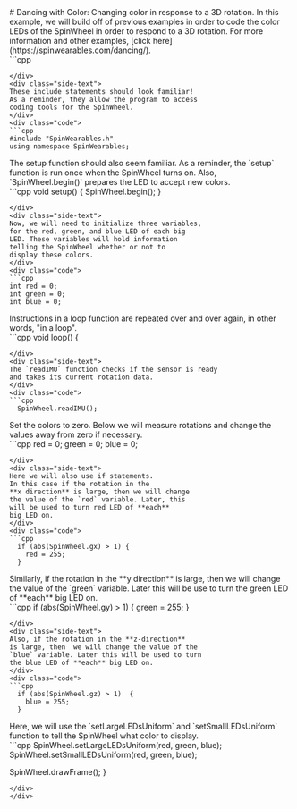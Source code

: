 <div class="flex-container"><div class="wide-text">
# Dancing with Color: Changing color in response to a 3D rotation. 
In this example, we will build off of previous examples
in order to code the color LEDs of the SpinWheel in order 
to respond to a 3D rotation. For more information and 
other examples, [click here](https://spinwearables.com/dancing/). 
</div>
<div class="side-text">
</div>
<div class="code">
```cpp

```
</div>
<div class="side-text">
These include statements should look familiar!
As a reminder, they allow the program to access
coding tools for the SpinWheel.
</div>
<div class="code">
```cpp
#include "SpinWearables.h"
using namespace SpinWearables;

```
</div>
<div class="side-text">
The setup function should also seem familiar.
As a reminder, the `setup` function is run once when
the SpinWheel turns on. Also, `SpinWheel.begin()`
prepares the LED to accept new colors.
</div>
<div class="code">
```cpp
void setup() {
  SpinWheel.begin();
}

```
</div>
<div class="side-text">
Now, we will need to initialize three variables, 
for the red, green, and blue LED of each big 
LED. These variables will hold information
telling the SpinWheel whether or not to 
display these colors.  
</div>
<div class="code">
```cpp
int red = 0;
int green = 0;
int blue = 0;

```
</div>
<div class="side-text">
Instructions in a loop function are repeated over and over again,
in other words, "in a loop".
</div>
<div class="code">
```cpp
void loop() {

```
</div>
<div class="side-text">
The `readIMU` function checks if the sensor is ready
and takes its current rotation data.
</div>
<div class="code">
```cpp
  SpinWheel.readIMU();

```
</div>
<div class="side-text">
Set the colors to zero. Below we will measure rotations
and change the values away from zero if necessary. 
</div>
<div class="code">
```cpp
  red = 0;
  green = 0;
  blue = 0;

```
</div>
<div class="side-text">
Here we will also use if statements. 
In this case if the rotation in the 
**x direction** is large, then we will change 
the value of the `red` variable. Later, this
will be used to turn red LED of **each** 
big LED on. 
</div>
<div class="code">
```cpp
  if (abs(SpinWheel.gx) > 1) {
    red = 255;
  }

```
</div>
<div class="side-text">
Similarly, if the rotation in the	
**y	direction** is large, then we will
change the value of the `green` variable.
Later this will be use to turn the
green LED of **each** big LED on.
</div>
<div class="code">
```cpp
  if (abs(SpinWheel.gy) > 1) {
    green = 255;
  }

```
</div>
<div class="side-text">
Also, if the rotation in the **z-direction**
is large, then  we will change the value of the
`blue` variable. Later this will be used to turn 
the blue LED of **each** big LED on. 
</div>
<div class="code">
```cpp
  if (abs(SpinWheel.gz) > 1)  {
    blue = 255;
  }

```
</div>
<div class="side-text">
Here, we will use the `setLargeLEDsUniform` and 
`setSmallLEDsUniform` function to tell the  
SpinWheel what color to display. 
</div>
<div class="code">
```cpp
  SpinWheel.setLargeLEDsUniform(red, green, blue);
  SpinWheel.setSmallLEDsUniform(red, green, blue);

  SpinWheel.drawFrame();
 }
  
```
</div>
</div>